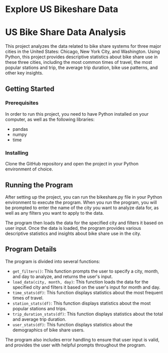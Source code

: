 # Explore US Bikeshare Data
 
# US Bike Share Data Analysis
This project analyzes the data related to bike share systems for three major cities in the United States: Chicago, New York City, and Washington. Using Python, this project provides descriptive statistics about bike share use in these three cities, including the most common times of travel, the most popular stations and trip, the average trip duration, bike use patterns, and other key insights.

## Getting Started
### Prerequisites
In order to run this project, you need to have Python installed on your computer, as well as the following libraries:

- pandas
- numpy
- time

### Installing
Clone the GitHub repository and open the project in your Python environment of choice.

## Running the Program
After setting up the project, you can run the bikeshare.py file in your Python environment to execute the program. When you run the program, you will be prompted to enter the name of the city you want to analyze data for, as well as any filters you want to apply to the data.

The program then loads the data for the specified city and filters it based on user input. Once the data is loaded, the program provides various descriptive statistics and insights about bike share use in the city.

## Program Details
The program is divided into several functions:

- `get_filters()`: This function prompts the user to specify a city, month, and day to analyze, and returns the user's input.
- `load_data(city, month, day)`: This function loads the data for the specified city and filters it based on the user's input for month and day.
- `time_stats(df)`: This function displays statistics about the most frequent times of travel.
- `station_stats(df)`: This function displays statistics about the most popular stations and trips.
- `trip_duration_stats(df)`: This function displays statistics about the total and average trip duration.
- `user_stats(df)`: This function displays statistics about the demographics of bike share users.

The program also includes error handling to ensure that user input is valid, and provides the user with helpful prompts throughout the program.